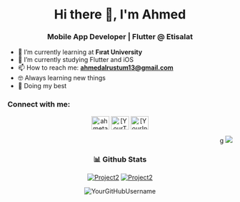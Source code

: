 <!-- Profil Başlığı -->
<h1 align="center">Hi there 👋, I'm Ahmed</h1>
<h3 align="center">Mobile App Developer | Flutter @ Etisalat</h3>

<!-- Profil Bilgileri -->
- 🌱 I’m currently learning at **Fırat University**
- 🔭 I’m currently studying Flutter and iOS
- 📫 How to reach me: **ahmedalrustum13@gmail.com**
- 🤓 Always learning new things
- 🐼 Doing my best
 <!-- Sosyal Medya İkonları -->
<h3 align="left">Connect with me:</h3>
<p align="center">
  <a href="https://linkedin.com/in/ahmetalrustum/" target="blank"><img align="center" src="https://cdn.jsdelivr.net/npm/simple-icons@v3/icons/linkedin.svg" alt="ahmetalrustum" height="30" width="40" /></a>
  <a href="https://twitter.com/[YourTwitterUsername]" target="blank"><img align="center" src="https://cdn.jsdelivr.net/npm/simple-icons@v3/icons/twitter.svg" alt="[YourTwitterUsername]" height="30" width="40" /></a>
  <a href="https://instagram.com/[YourInstagramUsername]" target="blank"><img align="center" src="https://cdn.jsdelivr.net/npm/simple-icons@v3/icons/instagram.svg" alt="[YourInstagramUsername]" height="30" width="40" /></a>
</p>
<!-- Profil İstatistikleri -->
<p align="right">g
  <img src="https://user-images.githubusercontent.com/63050133/156676671-d5b2e362-97d4-4404-9447-dd71ddfea82f.gif" />
</p>

<!-- GitHub Repolar -->
<h3 align="center">📊 Github Stats</h3>
<p align="center">
<a href="https://github.com/YourGitHubUsername/Project2"><img src="https://github-readme-stats.vercel.app/api/pin/?username=YourGitHubUsername&repo=Project2&theme=radical" alt="Project2"></a>  <a href="https://github.com/YourGitHubUsername/Project2"><img src="https://github-readme-stats.vercel.app/api/pin/?username=YourGitHubUsername&repo=Project2&theme=radical" alt="Project2"></a>
</p>


<!-- Profildeki Ziyaretçi Sayacı -->
<p align="center">
  <img src="https://komarev.com/ghpvc/?username=YourGitHubUsername&label=Profile%20views&color=0e75b6&style=flat" alt="YourGitHubUsername" />
</p>
